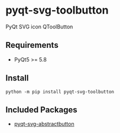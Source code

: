 # pyqt-svg-toolbutton
PyQt SVG icon QToolButton

## Requirements
* PyQt5 >= 5.8

## Install
`python -m pip install pyqt-svg-toolbutton`

## Included Packages
* <a href="https://github.com/yjg30737/pyqt-svg-abstractbutton.git">pyqt-svg-abstractbutton</a>
